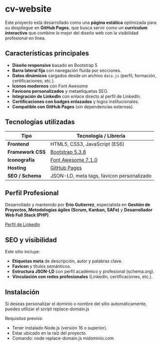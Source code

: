# cv-website

Este proyecto está desarrollado como una **página estática** optimizada para su despliegue en **GitHub Pages**, 
que busca servir como un **currículum interactivo** que combine lo mejor del diseño web con la visibilidad profesional en línea.

## Características principales

- **Diseño responsive** basado en Bootstrap 5 
- **Barra lateral fija** con navegación fluida por secciones.  
- **Datos dinámicos** cargados desde un archivo `data.js` (perfil, formación, certificaciones, etc.).  
- **Íconos modernos** con Font Awesome
- **Favicons personalizados** y metaetiquetas SEO.  
- **Integración de LinkedIn** con enlace directo al perfil de LinkedIn.  
- **Certificaciones con badges enlazados** y logos institucionales.  
- **Compatible con GitHub Pages** (sin dependencias externas).

## Tecnologías utilizadas

| Tipo                | Tecnología / Librería                          |
|---------------------|------------------------------------------------|
| **Frontend**        | HTML5, CSS3, JavaScript (ES6)                  |
| **Framework CSS**   | [Bootstrap 5.3.8](https://getbootstrap.com/)   |
| **Iconografía**     | [Font Awesome 7.1.0](https://fontawesome.com/) |
| **Hosting**         | [GitHub Pages](https://pages.github.com/)      |
| **SEO / Schema**    | JSON-LD, meta tags, favicon personalizado      |

## Perfil Profesional

Desarrollado y mantenido por **Erio Gutierrez**, especialista en **Gestión de Proyectos, Metodologías ágiles (Scrum, Kanban, SAFe)**
y **Desarrollador Web Full Stack (PHP)**.

[Perfil de LinkedIn](https://www.linkedin.com/in/erio-gutierrez/)

## SEO y visibilidad

Este sitio incluye:
- **Etiquetas meta** de descripción, autor y palabras clave.
- **Favicon** y títulos semánticos.
- **Estructura JSON-LD** con perfil académico y profesional (schema.org).
- **Vinculación con redes profesionales** (LinkedIn, certificaciones, etc.).

## Instalación

Si deseas personalizar el dominio o nombre del sitio automáticamente, puedes utilizar el script replace-domain.js

Requisitos previos:
- Tener instalado Node.js (versión 16 o superior).
- Estar ubicado en la raíz del proyecto.
- Comando: node replace-domain.js midominio.com
